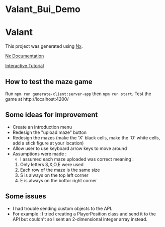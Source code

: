 # Valant_Bui_Demo

# Valant

This project was generated using [Nx](https://nx.dev).

[Nx Documentation](https://nx.dev/angular)

[Interactive Tutorial](https://nx.dev/angular/tutorial/01-create-application)


## How to test the maze game

Run `npm run generate-client:server-app` then `npm run start`.
Test the game at http://localhost:4200/

## Some ideas for improvement 
- Create an introduction menu
- Redesign the "upload maze" button
- Redesign the mazes (make the 'X' black cells, make the 'O' white cells, add a stick figure at your location)
- Allow user to use keyboard arrow keys to move around
- Assumptions were made :
	- I assumed each maze uploaded was correct meaning :
	1) Only letters S,X,O,E were used
	2) Each row of the maze is the same size
	3) S is always on the top left corner
	4) E is always on the bottor right corner

## Some issues
- I had trouble sending custom objects to the API.
- For example : I tried creating a PlayerPosition class and send it to the API but couldn't so I sent an 2-dimensional integer array instead.
